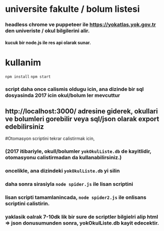 # universite fakulte / bolum listesi 
### headless chrome ve puppeteer ile https://yokatlas.yok.gov.tr den univeriste / okul bilgilerini alir.
#### kucuk bir node.js ile res api olarak sunar.

# kullanim 
`npm install`
`npm start`

### script daha once calismis oldugu icin, ana dizinde bir sql dosyasinda 2017 icin okul/bolum ler mevcuttur

## http://localhost:3000/ adresine giderek, okullari ve bolumleri gorebilir veya sql/json olarak export edebilirsiniz

#Otomasyon scriptini tekrar calistirmak icin,
### (2017 itibariyle, okull/bolumler `yokOkulListe.db` de kayitlidir, otomasyonu calistirmadan da kullanabilirsiniz.)

### oncelikle, ana dizindeki `yokOkulListe.db` yi silin
### daha sonra sirasiyla `node spider.js` ile lisan scriptini
### lisan scripti tamamlanincada, `node spider2.js` ile onlisans scriptini calistirin.

### yaklasik oalrak 7-10dk lik bir sure de scriptler bilgielri alip html => json donusumunden sonra, yokOkulListe.db kayit edecektir. 

